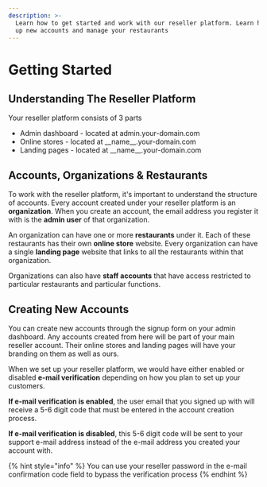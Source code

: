 ```yaml
---
description: >-
  Learn how to get started and work with our reseller platform. Learn how to set
  up new accounts and manage your restaurants
---
```


# Getting Started

## Understanding The Reseller Platform

Your reseller platform consists of 3 parts

* Admin dashboard - located at admin.your-domain.com
* Online stores - located at \_\_name\_\_.your-domain.com
* Landing pages - located at \_\_name\_\_.your-domain.com

## Accounts, O**rganizations** & Restaurants

To work with the reseller platform, it's important to understand the structure of accounts. Every account created under your reseller platform is an **organization**. When you create an account, the email address you register it with is the **admin user** of that organization.

An organization can have one or more **restaurants** under it. Each of these restaurants has their own **online store** website. Every organization can have a single **landing page** website that links to all the restaurants within that organization.

Organizations can also have **staff accounts** that have access restricted to particular restaurants and particular functions.

## Creating New Accounts

You can create new accounts through the signup form on your admin dashboard. Any accounts created from here will be part of your main reseller account. Their online stores and landing pages will have your branding on them as well as ours.

When we set up your reseller platform, we would have either enabled or disabled **e-mail verification** depending on how you plan to set up your customers.

**If e-mail verification is enabled**, the user email that you signed up with will receive a 5-6 digit code that must be entered in the account creation process.

**If e-mail verification is disabled**, this 5-6 digit code will be sent to your support e-mail address instead of the e-mail address you created your account with.

{% hint style="info" %}
You can use your reseller password in the e-mail confirmation code field to bypass the verification process
{% endhint %}

